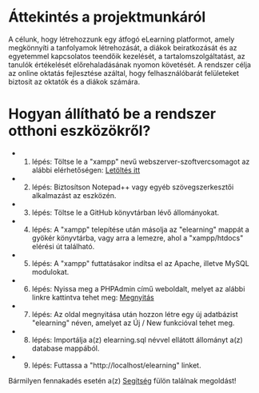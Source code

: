 # Áttekintés a projektmunkáról
A célunk, hogy létrehozzunk egy átfogó eLearning platformot, amely megkönnyíti a tanfolyamok létrehozását, a diákok beiratkozását és az egyetemmel kapcsolatos teendőik kezelését, a tartalomszolgáltatást, az tanulók értékelését előrehaladásának nyomon követését. A rendszer célja az online oktatás fejlesztése azáltal, hogy felhasználóbarát felületeket biztosít az oktatók és a diákok számára.

# Hogyan állítható be a rendszer otthoni eszközökről?

- 1. lépés: Töltse le a "xampp" nevű webszerver-szoftvercsomagot az alábbi elérhetőségen: [Letöltés itt](https://www.apachefriends.org/download.html)

- 2. lépés: Biztosítson Notepad++ vagy egyéb szövegszerkesztői alkalmazást az eszközén.

- 3. lépés: Töltse le a GitHub könyvtárban lévő állományokat.

- 4. lépés: A "xampp" telepítése után másolja az "elearning" mappát a gyökér könyvtárba, vagy arra a lemezre, ahol a "xampp/htdocs" elérési út található.
 
- 5. lépés: A "xampp" futtatásakor indítsa el az Apache, illetve MySQL modulokat.

- 6. lépés: Nyissa meg a PHPAdmin című weboldalt, melyet az alábbi linkre kattintva tehet meg: [Megnyitás](http://localhost/phpmyadmin)

- 7. lépés: Az oldal megnyitása után hozzon létre egy új adatbázist "elearning" néven, amelyet az Új / New funkcióval tehet meg.

- 8. lépés: Importálja a(z) elearning.sql névvel ellátott állományt a(z) database mappából.

- 9. lépés: Futtassa a "http://localhost/elearning" linket.
 
Bármilyen fennakadés esetén a(z) [Segítség](https://1sourcecodr.blogspot.com/2022/02/online-elearning-system-in-php-my-sql.html) fülön találnak megoldást!
